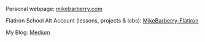 Personal webpage: [mikebarberry.com](https://mikebarberry.com)

Flatiron School Alt Account (lessons, projects & labs): [MikeBarberry-Flatiron](https://github.com/MikeBarberry-Flatiron)
 
My Blog: [Medium](https://mikebarberry.medium.com/)
 

